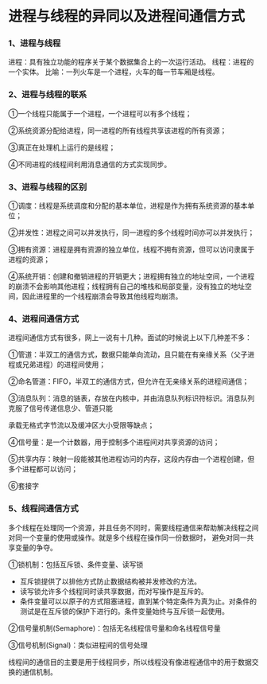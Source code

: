 # 进程与线程的异同以及进程间通信方式

### 1、进程与线程

进程：具有独立功能的程序关于某个数据集合上的一次运行活动。
线程：进程的一个实体。
比喻：一列火车是一个进程，火车的每一节车厢是线程。

### 2、进程与线程的联系

①一个线程只能属于一个进程，一个进程可以有多个线程；

②系统资源分配给进程，同一进程的所有线程共享该进程的所有资源；

③真正在处理机上运行的是线程；

④不同进程的线程间利用消息通信的方式实现同步。

### 3、进程与线程的区别

①调度：线程是系统调度和分配的基本单位，进程是作为拥有系统资源的基本单位；

②并发性：进程之间可以并发执行，同一进程的多个线程时间亦可以并发执行；

③拥有资源：进程是拥有资源的独立单位，线程不拥有资源，但可以访问隶属于进程的资源；

④系统开销：创建和撤销进程的开销更大；进程拥有独立的地址空间，一个进程的崩溃不会影响其他进程；线程拥有自己的堆栈和局部变量，没有独立的地址空间，因此进程里的一个线程崩溃会导致其他线程均崩溃。

### 4、进程间通信方式

进程间通信方式有很多，网上一说有十几种。面试的时候说上以下几种差不多：

①管道：半双工的通信方式，数据只能单向流动，且只能在有亲缘关系（父子进程或兄弟进程）的进程间使用；

②命名管道：FIFO，半双工的通信方式，但允许在无亲缘关系的进程间通信；

③消息队列：消息的链表，存放在内核中，并由消息队列标识符标识。消息队列克服了信号传递信息少、管道只能

承载无格式字节流以及缓冲区大小受限等缺点；

④信号量：是一个计数器，用于控制多个进程间对共享资源的访问；

⑤共享内存：映射一段能被其他进程访问的内存，这段内存由一个进程创建，但多个进程都可以访问；

⑥套接字

### 5、线程间通信方式

多个线程在处理同一个资源，并且任务不同时，需要线程通信来帮助解决线程之间对同一个变量的使用或操作。就是多个线程在操作同一份数据时， 避免对同一共享变量的争夺。

①锁机制：包括互斥锁、条件变量、读写锁

* 互斥锁提供了以排他方式防止数据结构被并发修改的方法。
* 读写锁允许多个线程同时读共享数据，而对写操作是互斥的。
* 条件变量可以以原子的方式阻塞进程，直到某个特定条件为真为止。对条件的测试是在互斥锁的保护下进行的。条件变量始终与互斥锁一起使用。

②信号量机制(Semaphore)：包括无名线程信号量和命名线程信号量

③信号机制(Signal)：类似进程间的信号处理

线程间的通信目的主要是用于线程同步，所以线程没有像进程通信中的用于数据交换的通信机制。

